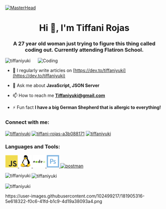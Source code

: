 [![MasterHead](https://user-images.githubusercontent.com/102499217/181905316-5e618322-f0c6-41fd-b1c9-4d19a38093a4.png)](https://tiffaniyuki.io)
<h1 align="center">Hi 👋, I'm Tiffani Rojas</h1>
<h3 align="center">A 27 year old woman just trying to figure this thing called coding out. Currently attending Flatiron School.</h3>
<img align="right" alt="Coding" width="400" src=https://64.media.tumblr.com/ba8c705edd2bed0a28d9458811155d69/tumblr_onxkyoloha1w05w8zo1_500.gifv>

<p align="left"> <img src="https://komarev.com/ghpvc/?username=tiffaniyuki&label=Profile%20views&color=0e75b6&style=flat" alt="tiffaniyuki" /> </p>

- 📝 I regularly write articles on [https://dev.to/tiffaniyuki](https://dev.to/tiffaniyuki)

- 💬 Ask me about **JavaScript, JSON Server**

- 📫 How to reach me **Tiffaniyuki@gmail.com**

- ⚡ Fun fact **I have a big German Shepherd that is allergic to everything!**

<h3 align="left">Connect with me:</h3>
<p align="left">
<a href="https://dev.to/tiffaniyuki" target="blank"><img align="center" src="https://raw.githubusercontent.com/rahuldkjain/github-profile-readme-generator/master/src/images/icons/Social/devto.svg" alt="tiffaniyuki" height="30" width="40" /></a>
<a href="https://linkedin.com/in/tiffani-rojas-a3b088171" target="blank"><img align="center" src="https://raw.githubusercontent.com/rahuldkjain/github-profile-readme-generator/master/src/images/icons/Social/linked-in-alt.svg" alt="tiffani-rojas-a3b088171" height="30" width="40" /></a>
<a href="https://instagram.com/tiffaniyuki" target="blank"><img align="center" src="https://raw.githubusercontent.com/rahuldkjain/github-profile-readme-generator/master/src/images/icons/Social/instagram.svg" alt="tiffaniyuki" height="30" width="40" /></a>
</p>

<h3 align="left">Languages and Tools:</h3>
<p align="left"> <a href="https://developer.mozilla.org/en-US/docs/Web/JavaScript" target="_blank" rel="noreferrer"> <img src="https://raw.githubusercontent.com/devicons/devicon/master/icons/javascript/javascript-original.svg" alt="javascript" width="40" height="40"/> </a> <a href="https://www.linux.org/" target="_blank" rel="noreferrer"> <img src="https://raw.githubusercontent.com/devicons/devicon/master/icons/linux/linux-original.svg" alt="linux" width="40" height="40"/> </a> <a href="https://nodejs.org" target="_blank" rel="noreferrer"> <img src="https://raw.githubusercontent.com/devicons/devicon/master/icons/nodejs/nodejs-original-wordmark.svg" alt="nodejs" width="40" height="40"/> </a> <a href="https://www.photoshop.com/en" target="_blank" rel="noreferrer"> <img src="https://raw.githubusercontent.com/devicons/devicon/master/icons/photoshop/photoshop-line.svg" alt="photoshop" width="40" height="40"/> </a> <a href="https://postman.com" target="_blank" rel="noreferrer"> <img src="https://www.vectorlogo.zone/logos/getpostman/getpostman-icon.svg" alt="postman" width="40" height="40"/> </a> </p>

<p><img align="left" src="https://github-readme-stats.vercel.app/api/top-langs?username=tiffaniyuki&show_icons=true&locale=en&layout=compact" alt="tiffaniyuki" /></p>

<p>&nbsp;<img align="center" src="https://github-readme-stats.vercel.app/api?username=tiffaniyuki&show_icons=true&locale=en" alt="tiffaniyuki" /></p>

<p><img align="center" src="https://github-readme-streak-stats.herokuapp.com/?user=tiffaniyuki&" alt="tiffaniyuki" /></p>
https://user-images.githubusercontent.com/102499217/181905316-5e618322-f0c6-41fd-b1c9-4d19a38093a4.png
